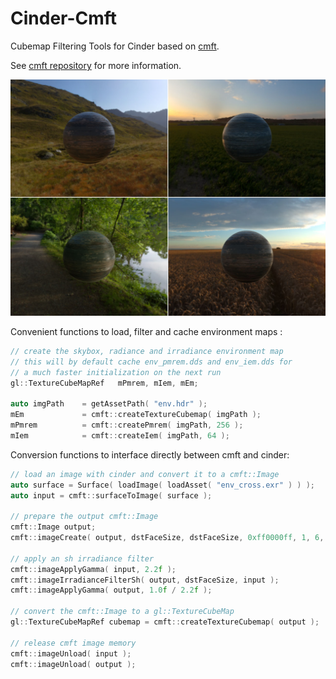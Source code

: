 # Cinder-Cmft

Cubemap Filtering Tools for Cinder based on [cmft](https://github.com/dariomanesku/cmft).  

See [cmft repository](https://github.com/dariomanesku/cmft) for more information.

![Image](/res/demo_screenshots.jpg)

Convenient functions to load, filter and cache environment maps : 

```c++
// create the skybox, radiance and irradiance environment map
// this will by default cache env_pmrem.dds and env_iem.dds for
// a much faster initialization on the next run
gl::TextureCubeMapRef	mPmrem, mIem, mEm;

auto imgPath	= getAssetPath( "env.hdr" );
mEm				= cmft::createTextureCubemap( imgPath );
mPmrem			= cmft::createPmrem( imgPath, 256 );
mIem			= cmft::createIem( imgPath, 64 );
```

Conversion functions to interface directly between cmft and cinder:

```c++
// load an image with cinder and convert it to a cmft::Image
auto surface = Surface( loadImage( loadAsset( "env_cross.exr" ) ) );
auto input = cmft::surfaceToImage( surface );

// prepare the output cmft::Image
cmft::Image output;
cmft::imageCreate( output, dstFaceSize, dstFaceSize, 0xff0000ff, 1, 6, cmft::TextureFormat::RGB32F );

// apply an sh irradiance filter
cmft::imageApplyGamma( input, 2.2f );
cmft::imageIrradianceFilterSh( output, dstFaceSize, input );
cmft::imageApplyGamma( output, 1.0f / 2.2f );

// convert the cmft::Image to a gl::TextureCubeMap
gl::TextureCubeMapRef cubemap = cmft::createTextureCubemap( output );

// release cmft image memory
cmft::imageUnload( input );
cmft::imageUnload( output );
```